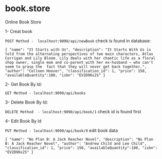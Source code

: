 # book.store

Online Book Store

1- Creat book 

`POST Method -  localhost:9090/api/newBook` check is found in database:

`
{
    "name": "It Starts with Us",
    "description": "It Starts With Us is told from the alternating perspectives of two main characters, Atlas Corrigan and Lily Bloom.
    Lily deals with her chaotic life as a floral shop owner, single mom and co-parent with her ex-husband — who can't seem to grasp the 
    fact that they will never get back together.",
    "author": "Colleen Hoover",
    "classification_id": 1,
    "price": 150,
    "availableQuantity":100,
    "isbn": "EV2D96s2S"
}
`

2- Get Book By Id:

`GET Method - localhost:9090/api/books`



3- Delete Book By Id:

`DELETE Method  - localhost:9090/api/book/1`  check id is found first


4- Edit Book By Id

`PUT Method - localhost:9090/api/book/9` edit book data

`
{
     "name": "No Plan B: A Jack Reacher Novel",
    "description": "No Plan B: A Jack Reacher Novel",
    "author": "Andrew Child and Lee Child",
    "classification_id": 1,
    "price": 150,
    "availableQuantity":100,
    "isbn": "EV2D96s2S"
}
`






